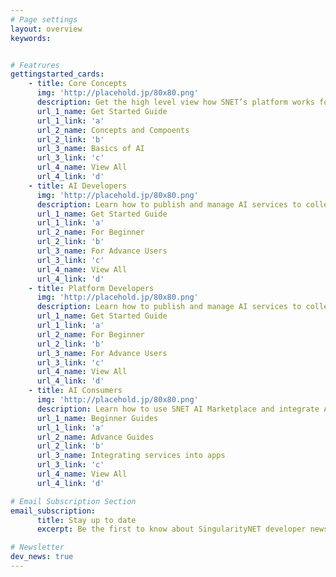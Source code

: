 ```yaml
---
# Page settings
layout: overview
keywords:


# Featrures    
gettingstarted_cards:
    - title: Core Concepts
      img: 'http://placehold.jp/80x80.png'
      description: Get the high level view how SNET’s platform works for you.
      url_1_name: Get Started Guide
      url_1_link: 'a'
      url_2_name: Concepts and Compoents
      url_2_link: 'b'
      url_3_name: Basics of AI
      url_3_link: 'c'
      url_4_name: View All
      url_4_link: 'd'
    - title: AI Developers
      img: 'http://placehold.jp/80x80.png'
      description: Learn how to publish and manage AI services to collect AGI tokens.
      url_1_name: Get Started Guide
      url_1_link: 'a'
      url_2_name: For Beginner
      url_2_link: 'b'
      url_3_name: For Advance Users
      url_3_link: 'c'
      url_4_name: View All
      url_4_link: 'd'
    - title: Platform Developers
      img: 'http://placehold.jp/80x80.png'
      description: Learn how to publish and manage AI services to collect AGI tokens.
      url_1_name: Get Started Guide
      url_1_link: 'a'
      url_2_name: For Beginner
      url_2_link: 'b'
      url_3_name: For Advance Users
      url_3_link: 'c'
      url_4_name: View All
      url_4_link: 'd'
    - title: AI Consumers
      img: 'http://placehold.jp/80x80.png'
      description: Learn how to use SNET AI Marketplace and integrate AI services.
      url_1_name: Beginner Guides
      url_1_link: 'a'
      url_2_name: Advance Guides
      url_2_link: 'b'
      url_3_name: Integrating services into apps
      url_3_link: 'c'
      url_4_name: View All
      url_4_link: 'd'

# Email Subscription Section
email_subscription:
      title: Stay up to date
      excerpt: Be the first to know about SingularityNET developer news and get the newest tutorials, articles, and updates.

# Newsletter
dev_news: true
---
```

